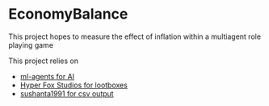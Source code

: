# EconomyBalance

This project hopes to measure the effect of inflation within a multiagent role playing game

This project relies on
* [ml-agents for AI](https://github.com/Unity-Technologies/ml-agents "mL-agents")
* [Hyper Fox Studios for lootboxes](https://hyperfoxstudios.com/loot-drop-table-implementation-unity3d/ "Hyper Fox Studios")
* [sushanta1991 for csv output](https://sushanta1991.blogspot.com/2015/02/how-to-write-data-to-csv-file-in-unity.html "sushanta1991")
